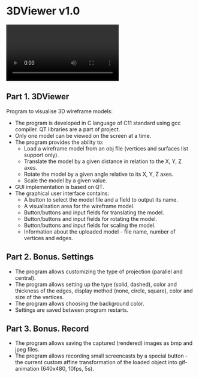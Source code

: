 # 3DViewer v1.0

![](view_screencast.m4v)

## Part 1. 3DViewer

Program to visualise 3D wireframe models:

- The program is developed in C language of C11 standard using gcc compiler. QT libraries are a part of project.
- Only one model can be viewed on the screen at a time.
- The program provides the ability to:
    - Load a wireframe model from an obj file (vertices and surfaces list support only).
    - Translate the model by a given distance in relation to the X, Y, Z axes.
    - Rotate the model by a given angle relative to its X, Y, Z axes.
    - Scale the model by a given value.
- GUI implementation is based on QT.
- The graphical user interface contains:
    - A button to select the model file and a field to output its name.
    - A visualisation area for the wireframe model.
    - Button/buttons and input fields for translating the model.
    - Button/buttons and input fields for rotating the model.
    - Button/buttons and input fields for scaling the model.
    - Information about the uploaded model - file name, number of vertices and edges.

## Part 2. Bonus. Settings

- The program allows customizing the type of projection (parallel and central).
- The program allows setting up the type (solid, dashed), color and thickness of the edges, display method (none, circle, square), color and size of the vertices.
- The program allows choosing the background color.
- Settings are saved between program restarts.

## Part 3. Bonus. Record

- The program allows saving the captured (rendered) images as bmp and jpeg files.
- The program allows recording small screencasts by a special button - the current custom affine transformation of the loaded object into gif-animation (640x480, 10fps, 5s).
